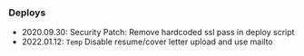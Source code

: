 ### Deploys

- 2020.09.30: Security Patch: Remove hardcoded ssl pass in deploy script
- 2022.01.12: `Temp` Disable resume/cover letter upload and use mailto
